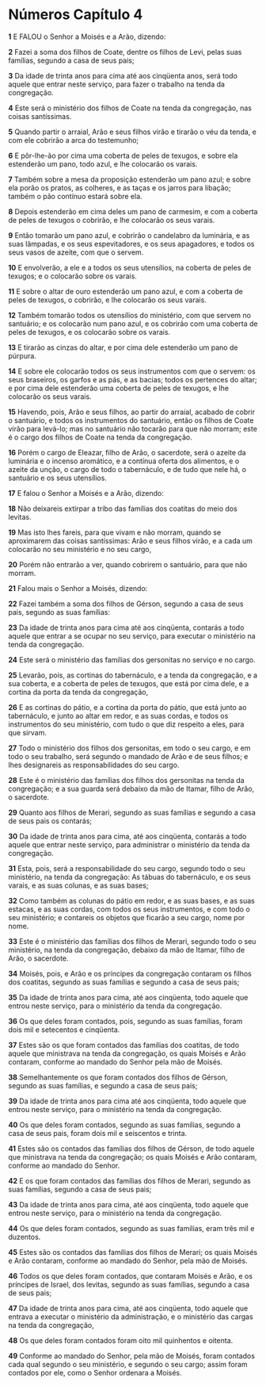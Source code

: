 # Números Capítulo 4

**1** 	E FALOU o Senhor a Moisés e a Arão, dizendo:

**2** 	Fazei a soma dos filhos de Coate, dentre os filhos de Levi, pelas suas famílias, segundo a casa de seus pais;

**3** 	Da idade de trinta anos para cima até aos cinqüenta anos, será todo aquele que entrar neste serviço, para fazer o trabalho na tenda da congregação.

**4** 	Este será o ministério dos filhos de Coate na tenda da congregação, nas coisas santíssimas.

**5** 	Quando partir o arraial, Arão e seus filhos virão e tirarão o véu da tenda, e com ele cobrirão a arca do testemunho;

**6** 	E pôr-lhe-ão por cima uma coberta de peles de texugos, e sobre ela estenderão um pano, todo azul, e lhe colocarão os varais.

**7** 	Também sobre a mesa da proposição estenderão um pano azul; e sobre ela porão os pratos, as colheres, e as taças e os jarros para libação; também o pão contínuo estará sobre ela.

**8** 	Depois estenderão em cima deles um pano de carmesim, e com a coberta de peles de texugos o cobrirão, e lhe colocarão os seus varais.

**9** 	Então tomarão um pano azul, e cobrirão o candelabro da luminária, e as suas lâmpadas, e os seus espevitadores, e os seus apagadores, e todos os seus vasos de azeite, com que o servem.

**10** 	E envolverão, a ele e a todos os seus utensílios, na coberta de peles de texugos; e o colocarão sobre os varais.

**11** 	E sobre o altar de ouro estenderão um pano azul, e com a coberta de peles de texugos, o cobrirão, e lhe colocarão os seus varais.

**12** 	Também tomarão todos os utensílios do ministério, com que servem no santuário; e os colocarão num pano azul, e os cobrirão com uma coberta de peles de texugos, e os colocarão sobre os varais.

**13** 	E tirarão as cinzas do altar, e por cima dele estenderão um pano de púrpura.

**14** 	E sobre ele colocarão todos os seus instrumentos com que o servem: os seus braseiros, os garfos e as pás, e as bacias; todos os pertences do altar; e por cima dele estenderão uma coberta de peles de texugos, e lhe colocarão os seus varais.

**15** 	Havendo, pois, Arão e seus filhos, ao partir do arraial, acabado de cobrir o santuário, e todos os instrumentos do santuário, então os filhos de Coate virão para levá-lo; mas no santuário não tocarão para que não morram; este é o cargo dos filhos de Coate na tenda da congregação.

**16** 	Porém o cargo de Eleazar, filho de Arão, o sacerdote, será o azeite da luminária e o incenso aromático, e a contínua oferta dos alimentos, e o azeite da unção, o cargo de todo o tabernáculo, e de tudo que nele há, o santuário e os seus utensílios.

**17** 	E falou o Senhor a Moisés e a Arão, dizendo:

**18** 	Não deixareis extirpar a tribo das famílias dos coatitas do meio dos levitas.

**19** 	Mas isto lhes fareis, para que vivam e não morram, quando se aproximarem das coisas santíssimas: Arão e seus filhos virão, e a cada um colocarão no seu ministério e no seu cargo,

**20** 	Porém não entrarão a ver, quando cobrirem o santuário, para que não morram.

**21** 	Falou mais o Senhor a Moisés, dizendo:

**22** 	Fazei também a soma dos filhos de Gérson, segundo a casa de seus pais, segundo as suas famílias:

**23** 	Da idade de trinta anos para cima até aos cinqüenta, contarás a todo aquele que entrar a se ocupar no seu serviço, para executar o ministério na tenda da congregação.

**24** 	Este será o ministério das famílias dos gersonitas no serviço e no cargo.

**25** 	Levarão, pois, as cortinas do tabernáculo, e a tenda da congregação, e a sua coberta, e a coberta de peles de texugos, que está por cima dele, e a cortina da porta da tenda da congregação,

**26** 	E as cortinas do pátio, e a cortina da porta do pátio, que está junto ao tabernáculo, e junto ao altar em redor, e as suas cordas, e todos os instrumentos do seu ministério, com tudo o que diz respeito a eles, para que sirvam.

**27** 	Todo o ministério dos filhos dos gersonitas, em todo o seu cargo, e em todo o seu trabalho, será segundo o mandado de Arão e de seus filhos; e lhes designareis as responsabilidades do seu cargo.

**28** 	Este é o ministério das famílias dos filhos dos gersonitas na tenda da congregação; e a sua guarda será debaixo da mão de Itamar, filho de Arão, o sacerdote.

**29** 	Quanto aos filhos de Merari, segundo as suas famílias e segundo a casa de seus pais os contarás;

**30** 	Da idade de trinta anos para cima, até aos cinqüenta, contarás a todo aquele que entrar neste serviço, para administrar o ministério da tenda da congregação.

**31** 	Esta, pois, será a responsabilidade do seu cargo, segundo todo o seu ministério, na tenda da congregação: As tábuas do tabernáculo, e os seus varais, e as suas colunas, e as suas bases;

**32** 	Como também as colunas do pátio em redor, e as suas bases, e as suas estacas, e as suas cordas, com todos os seus instrumentos, e com todo o seu ministério; e contareis os objetos que ficarão a seu cargo, nome por nome.

**33** 	Este é o ministério das famílias dos filhos de Merari, segundo todo o seu ministério, na tenda da congregação, debaixo da mão de Itamar, filho de Arão, o sacerdote.

**34** 	Moisés, pois, e Arão e os príncipes da congregação contaram os filhos dos coatitas, segundo as suas famílias e segundo a casa de seus pais;

**35** 	Da idade de trinta anos para cima, até aos cinqüenta, todo aquele que entrou neste serviço, para o ministério da tenda da congregação.

**36** 	Os que deles foram contados, pois, segundo as suas famílias, foram dois mil e setecentos e cinqüenta.

**37** 	Estes são os que foram contados das famílias dos coatitas, de todo aquele que ministrava na tenda da congregação, os quais Moisés e Arão contaram, conforme ao mandado do Senhor pela mão de Moisés.

**38** 	Semelhantemente os que foram contados dos filhos de Gérson, segundo as suas famílias, e segundo a casa de seus pais;

**39** 	Da idade de trinta anos para cima até aos cinqüenta, todo aquele que entrou neste serviço, para o ministério na tenda da congregação.

**40** 	Os que deles foram contados, segundo as suas famílias, segundo a casa de seus pais, foram dois mil e seiscentos e trinta.

**41** 	Estes são os contados das famílias dos filhos de Gérson, de todo aquele que ministrava na tenda da congregação; os quais Moisés e Arão contaram, conforme ao mandado do Senhor.

**42** 	E os que foram contados das famílias dos filhos de Merari, segundo as suas famílias, segundo a casa de seus pais;

**43** 	Da idade de trinta anos para cima, até aos cinqüenta, todo aquele que entrou neste serviço, para o ministério na tenda da congregação.

**44** 	Os que deles foram contados, segundo as suas famílias, eram três mil e duzentos.

**45** 	Estes são os contados das famílias dos filhos de Merari; os quais Moisés e Arão contaram, conforme ao mandado do Senhor, pela mão de Moisés.

**46** 	Todos os que deles foram contados, que contaram Moisés e Arão, e os príncipes de Israel, dos levitas, segundo as suas famílias, segundo a casa de seus pais;

**47** 	Da idade de trinta anos para cima, até aos cinqüenta, todo aquele que entrava a executar o ministério da administração, e o ministério das cargas na tenda da congregação,

**48** 	Os que deles foram contados foram oito mil quinhentos e oitenta.

**49** 	Conforme ao mandado do Senhor, pela mão de Moisés, foram contados cada qual segundo o seu ministério, e segundo o seu cargo; assim foram contados por ele, como o Senhor ordenara a Moisés.

